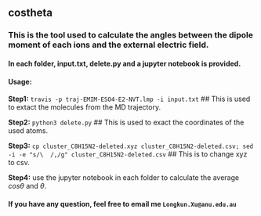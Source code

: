 ## costheta

### This is the tool used to calculate the angles between the dipole moment of each ions and the external electric field. 

#### In each folder, input.txt, delete.py and a jupyter notebook is provided.

#### Usage:
**Step1:** `travis -p traj-EMIM-ESO4-E2-NVT.lmp -i input.txt` ## This is used to extact the molecules from the MD trajectory.

**Step2:** `python3 delete.py` ## This is used to exact the coordinates of the used atoms.

**Step3:** `cp cluster_C8H15N2-deleted.xyz cluster_C8H15N2-deleted.csv; sed -i -e "s/\  /,/g" cluster_C8H15N2-deleted.csv` ## This is to change xyz to csv. 

**Step4:** use the jupyter notebook in each folder to calculate the average $cos\theta$ and $\theta$.

#### If you have any question, feel free to email me `Longkun.Xu@anu.edu.au`
